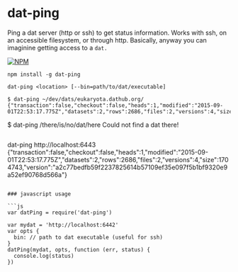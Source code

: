 # dat-ping

Ping a dat server (http or ssh) to get status information. Works with ssh, on an accessible filesystem, or through http. Basically, anyway you can imaginine getting access to a `dat.`

[![NPM](https://nodei.co/npm/dat-ping.png)](https://nodei.co/npm/dat-ping/)

```
npm install -g dat-ping
```

```
dat-ping <location> [--bin=path/to/dat/executable]
```

```
$ dat-ping ~/dev/dats/eukaryota.dathub.org/
{"transaction":false,"checkout":false,"heads":1,"modified":"2015-09-01T22:53:17.775Z","datasets":2,"rows":2686,"files":2,"versions":4,"size":1704743,"version":"a2c77bedfb59f2237825614b57109ef35e097f5b1bf9320e9a52ef90768d566a"}

```
$ dat-ping /there/is/no/dat/here
Could not find a dat there!
```

```
dat-ping http://localhost:6443
{"transaction":false,"checkout":false,"heads":1,"modified":"2015-09-01T22:53:17.775Z","datasets":2,"rows":2686,"files":2,"versions":4,"size":1704743,"version":"a2c77bedfb59f2237825614b57109ef35e097f5b1bf9320e9a52ef90768d566a"}
```

### javascript usage

```js
var datPing = require('dat-ping')

var mydat = 'http://localhost:6442'
var opts {
  bin: // path to dat executable (useful for ssh)
}
datPing(mydat, opts, function (err, status) {
  console.log(status)
})
```

